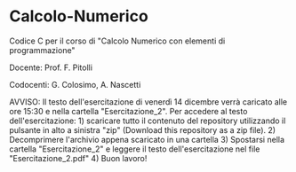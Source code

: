 Calcolo-Numerico
================

Codice C per il corso di "Calcolo Numerico con elementi di programmazione" 

Docente: Prof. F. Pitolli

Codocenti: G. Colosimo, A. Nascetti

AVVISO: Il testo dell'esercitazione di venerdì 14 dicembre verrà caricato alle ore 15:30 e nella cartella "Esercitazione_2".
        Per accedere al testo dell'esercitazione:
        1) scaricare tutto il contenuto del repository utilizzando il pulsante in alto a sinistra "zip" (Download this repository as a zip file).
        2) Decomprimere l'archivio appena scaricato in una cartella
        3) Spostarsi nella cartella "Esercitazione_2" e leggere il testo dell'esercitazione nel file "Esercitazione_2.pdf"
        4) Buon lavoro!
